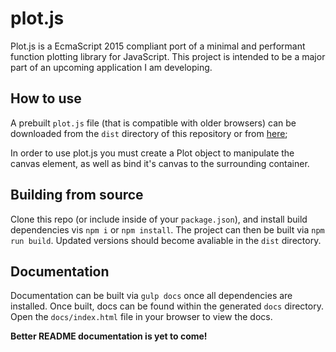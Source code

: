# plot.js

Plot.js is a EcmaScript 2015 compliant port of a minimal and performant function plotting library for JavaScript.
This project is intended to be a major part of an upcoming application I am developing.

## How to use
A prebuilt `plot.js` file (that is compatible with older browsers) can be downloaded from the `dist` directory of this
repository or from [here](https://raw.githubusercontent.com/flynnham/plot.js/master/dist/plot.min.js);

In order to use plot.js you must create a Plot object to manipulate the canvas element, as well as bind it's canvas to
the surrounding container.

## Building from source
Clone this repo (or include inside of your `package.json`), and install build dependencies vis `npm i` or `npm install`.
The project can then be built via `npm run build`. Updated versions should become avaliable in the `dist` directory. 

## Documentation
Documentation can be built via `gulp docs` once all dependencies are installed. Once built, docs can be found within the
generated `docs` directory. Open the `docs/index.html` file in your browser to view the docs.

**Better README documentation is yet to come!** 
